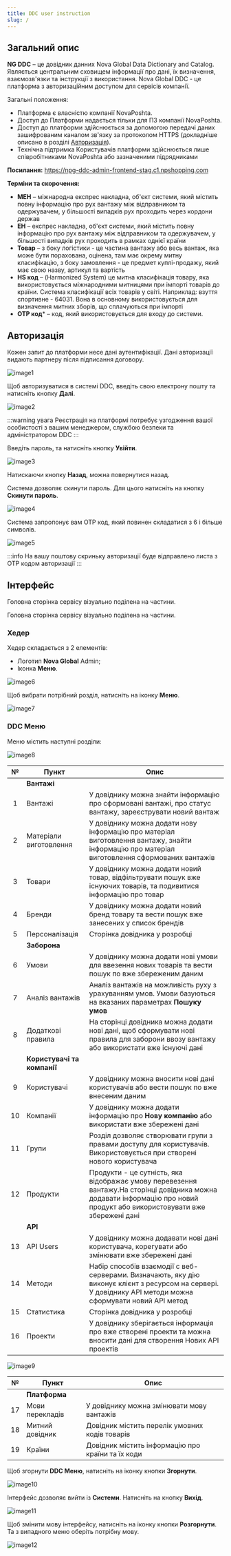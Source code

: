 ```yaml
---
title: DDC user instruction
slug: /
---
```


## Загальний опис

**NG DDC** – це довідник данних Nova Global Data Dictionary and Catalog. Являється центральним сховищем інформації про дані, їх визначення, взаємозв'язки та інструкції з використання. Nova Global DDC - це платформа з авторизаційним доступом для сервісів компанії.

Загальні положення:

* Платформа є власністю компанії NovaPoshta.
* Доступ до Платформи надається тільки для ПЗ компанії NovaPoshta.
* Доступ до платформи здійснюється за допомогою передачі даних зашифрованим каналом зв'язку за протоколом HTTPS (докладніше описано в розділі [Авторизація](#авторизація)).
* Технічна підтримка Користувачів платформи здійснюється лише співробітниками NovaPoshta або зазначеними підрядниками

**Посилання:** https://npg-ddc-admin-frontend-stag.c1.npshopping.com

**Терміни та скорочення:**

* **МЕН** – міжнародна експрес накладна, об'єкт системи, який містить повну інформацію про рух вантажу між відправником та одержувачем, у більшості випадків рух проходить через кордони держав
* **ЕН** – експрес накладна, об'єкт системи, який містить повну інформацію про рух вантажу між відправником та одержувачем, у більшості випадків рух проходить в рамках однієї країни
* **Товар** – з боку логістики - це частина вантажу або весь вантаж, яка може бути порахована, оцінена, там має окрему митну класифікацію, з боку замовлення - це предмет куплі-продажу, який має свою назву, артикул та вартість
* **HS код** – (Harmonized System) це митна класифікація товару, яка використовується міжнародними митницями при імпорті товарів до країни.  Система класифікації всіх товарів у світі. Наприклад: взуття спортивне - 64031. Вона в основному використовується для визначення митних зборів, що сплачуються при імпорті
* **ОТР код*** – код, який використовується для входу до системи.

## Авторизація

Кожен запит до платформи несе дані аутентифікації. Дані авторизації видають партнеру після підписання договору.

![image1](/img/uk/instruction/image1.png)

Щоб авторизуватися в системі DDC,  введіть свою електрону пошту та натисніть кнопку **Далі**.

![image2](/img/uk/instruction/image2.png)

:::warning увага
Реєстрація на платформі потребує узгодження вашої особистості з вашим менеджером, службою безпеки та адміністратором DDC
:::

Введіть пароль, та натисніть кнопку **Увійти**.

![image3](/img/uk/instruction/image3.png)

Натискаючи кнопку **Назад**, можна повернутися назад.

Система дозволяє скинути пароль. Для цього натисніть на кнопку **Скинути пароль**.

![image4](/img/uk/instruction/image4.png)

Система запропонує вам ОТР код, який повинен складатися з 6 і більше символів.

![image5](/img/uk/instruction/image5.png)

:::info
На вашу поштову скриньку авторизації буде відправлено листа з ОТР кодом авторизації
::: 

## Інтерфейс

Головна сторінка сервісу візуально поділена на частини.

Головна сторінка сервісу візуально поділена на частини.

### Хедер

Хедер складається з 2 елементів:

* Логотип **Nova Global** Admin;
* Іконка **Меню**.

![image6](/img/uk/instruction/image6.png)

Щоб вибрати потрібний розділ, натисніть на іконку **Меню**.

![image7](/img/uk/instruction/image7.png)

### DDC Меню

Меню містить наступні розділи:

![image8](/img/uk/instruction/image8.png)

|  №  | Пункт | Опис | 
| :-: | ----- | ---- |
| | **Вантажі** | |
| 1 | Вантажі | У довіднику  можна знайти інформацію про сформовані вантажі,  про статус вантажу, зареєструвати новий вантаж |
| 2 | Матеріали виготовлення |У довіднику  можна додати нову інформацію про матеріал виготовлення вантажу, знайти інформацію про матеріал виготовлення сформованих вантажів |
| 3 | Товари |У довіднику можна додати новий товар, відфільтрувати пошук вже існуючих товарів, та подивитися інформацію про товар | 
| 4 | Бренди |У довіднику можна додати новий бренд товару та вести пошук вже занесених у список брендів |
| 5 | Персоналізація |Сторінка довідника у розробці |
| | **Заборона** | |
| 6 | Умови |У довіднику можна додати нові умови для ввезення нових товарів та вести пошук по вже збереженим даним |
| 7 | Аналіз вантажів |Аналіз вантажів на можливість руху з урахуванням умов. Умови базуються на вказаних параметрах **Пошуку умов** |
| 8 | Додаткові правила |На сторінці довідника  можна додати нові дані, щоб сформувати нові правила для заборони ввозу вантажу або використати вже існуючі дані |
| | **Користувачі та компанії** | |
| 9 | Користувачі |У довіднику  можна вносити нові дані користувачів або вести пошук по вже внесеним даним |
| 10 | Компанії |У довіднику можна додати інформацію про **Нову компанію** або використати вже збережені дані |
| 11 | Групи |Розділ дозволяє створювати групи з правами доступу для користувачів. Використовується при створені нового користувача |
| 12 | Продукти |Продукти - це сутність, яка відображає умову перевезення вантажу.На сторінці довідника можна додавати  інформацію про новий продукт або використовувати вже збережені дані |
| | **API** | |
| 13 | API Users |У довіднику можна додавати нові дані користувача, корегувати або змінювати вже збережені дані |
| 14 | Методи |Набір способів взаємодії с веб-серверами. Визначають, яку дію виконує клієнт з ресурсом на сервері. У довіднику API методи можна сформувати новий API метод |
| 15 | Статистика |Сторінка довідника у розробці |
| 16 | Проекти |У довіднику зберігається інформація про вже створені проекти та можна вносити дані для створення Нових API проектів |

![image9](/img/uk/instruction/image9.png)

| № | Пункт | Опис |
| :-: | ----- | ---- |
| | **Платформа** | |
| 17 | Мови перекладів | У довіднику  можна змінювати мову вантажів |
| 18 | Митний довідник | Довідник містить перелік умовних кодів товарів |
| 19 | Країни | Довідник містить інформацію про країни та їх коди |

Щоб згорнути **DDC Меню**, натисніть на іконку кнопки **Згорнути**.

![image10](/img/uk/instruction/image10.png)

Інтерфейс дозволяє вийти із **Системи**. Натисніть на кнопку **Вихід**.

![image11](/img/uk/instruction/image11.png)

Щоб змінити мову інтерфейсу, натисніть на іконку кнопки **Розгорнути**. Та з випадного меню оберіть потрібну мову.

![image12](/img/uk/instruction/image12.png)
